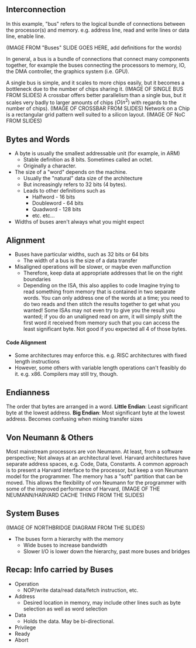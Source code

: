 ## Interconnection
In this example, "bus" refers to the logical bundle of connections between the processor(s) and memory. e.g. address line, read and write lines or data line, enable line.

(IMAGE FROM "Buses" SLIDE GOES HERE, add definitions for the words)

In general, a bus is a bundle of connections that connect many components together, for example the buses connecting the processors to memory, IO, the DMA controller, the graphics system (i.e. GPU).

A single bus is simple, and it scales to more chips easily, but it becomes a bottleneck due to the number of chips sharing it.
(IMAGE OF SINGLE BUS FROM SLIDES)
A crossbar offers better parallelism than a single bus, but it scales very badly to larger amounts of chips ($O(n^2)$ with regards to the number of chips).
(IMAGE OF CROSSBAR FROM SLIDES)
Network on a Chip is a rectangular grid pattern well suited to a silicon layout.
(IMAGE OF NoC FROM SLIDES)

## Bytes and Words
- A byte is usually the smallest addressable unit (for example, in ARM)
	- Stable definition as 8 bits. Sometimes called an octet.
	- Originally a character.
- The size of a "word" depends on the machine.
	- Usually the "natural" data size of the architecture
	- But increasingly refers to 32 bits (4 bytes).
	- Leads to other definitions such as 
		- Halfword - 16 bits
		- Doubleword - 64 bits
		- Quadword - 128 bits
		- etc. etc...
- Widths of buses aren't always what you might expect

## Alignment
- Buses have particular widths, such as 32 bits or 64 bits
	- The width of a bus is the size of a data transfer
- Misaligned operations will be slower, or maybe even malfunction
	- Therefore, keep data at appropriate addresses that lie on the right boundaries
	- Depending on the ISA, this also applies to code
Imagine trying to read something from memory that is contained in two separate words. You can only address one of the words at a time; you need to do two reads and then stitch the results together to get what you wanted!
Some ISAs may not even try to give you the result you wanted; if you do an unaligned read on arm, it will simply shift the first word it received from memory such that you can access the least significant byte. Not good if you expected all 4 of those bytes.

#### Code Alignment
- Some architectures may enforce this. e.g. RISC architectures with fixed length instructions
- However, some others with variable length operations can't feasibly do it. e.g. x86. Compilers may still try, though.

## Endianness
The order that bytes are arranged in a word.
**Little Endian**: Least significant byte at the lowest address.
**Big Endian**: Most significant byte at the lowest address.
Becomes confusing when mixing transfer sizes

## Von Neumann & Others
Most mainstream processors are von Neumann. At least, from a software perspective; Not always at an architectural level.
Harvard architectures have separate address spaces, e.g. Code, Data, Constants.
A common approach is to present a Harvard interface to the processor, but keep a von Neumann model for the programmer. The memory has a "soft" partition that can be moved. This allows the flexibility of von Neumann for the programmer with some of the improved performance of Harvard,
(IMAGE OF THE NEUMANN/HARVARD CACHE THING FROM THE SLIDES)

## System Buses
(IMAGE OF NORTHBRIDGE DIAGRAM FROM THE SLIDES)
- The buses form a hierarchy with the memory
	- Wide buses to increase bandwidth
	- Slower I/O is lower down the hierarchy, past more buses and bridges

## Recap: Info carried by Buses
- Operation
	- NOP/write data/read data/fetch instruction, etc.
- Address
	- Desired location in memory, may include other lines such as byte selection as well as word selection
- Data
	- Holds the data. May be bi-directional.
- Privilege
- Ready
- Abort